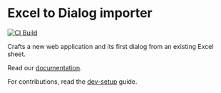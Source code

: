 # Excel to Dialog importer

[![CI Build](https://github.com/axonivy-market/excel-importer/actions/workflows/ci.yml/badge.svg)](https://github.com/axonivy-market/excel-importer/actions/workflows/ci.yml)

Crafts a new web application and its first dialog from an existing Excel sheet.

Read our [documentation](excel-importer-product/README.md).

For contributions, read the [dev-setup](docs/development/dev-setup.md) guide.
